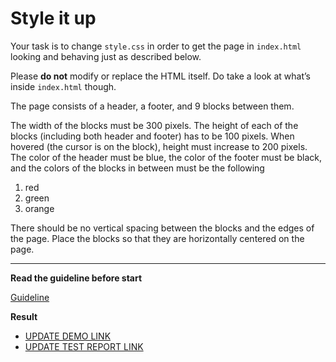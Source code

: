 # Style it up

Your task is to change `style.css` in order to get the page in `index.html`
looking and behaving just as described below.

Please **do not** modify or replace the HTML itself. Do take a look at what’s
inside `index.html` though.

The page consists of a header, a footer, and 9 blocks between them.

The width of the blocks must be 300 pixels. The height of each of the blocks
(including both header and footer) has to be 100 pixels. When hovered (the
cursor is on the block), height must increase to 200 pixels.
The color of the header must be blue, the color of the footer must be black, and
the colors of the blocks in between must be the following
1. red
1. green
1. orange

There should be no vertical spacing between the blocks and the edges of the
page. Place the blocks so that they are horizontally centered on the page.

---
**Read the guideline before start**

[Guideline](https://mate-academy.github.io/layout_task-guideline/)

**Result**

- [UPDATE DEMO LINK](https://artem-kumskov.github.io/layout_style-it-up/)
- [UPDATE TEST REPORT LINK](https://artem-kumskov.github.io/layout_style-it-up/report/html_report/)
